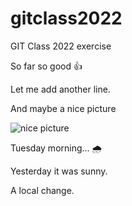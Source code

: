 # gitclass2022
GIT Class 2022 exercise

So far so good 👍 

Let me add another line.

And maybe a nice picture

![nice picture](https://media.istockphoto.com/photos/villefranche-on-sea-in-evening-picture-id1145618475?k=20&m=1145618475&s=612x612&w=0&h=_mC6OZt_eWENYUAZz3tLCBTU23uvx5beulDEZHFLsxI=)

Tuesday morning... 🌧 

Yesterday it was sunny.

A local change.
